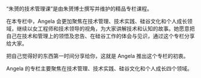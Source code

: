 “朱赟的技术管理课”是由朱赟博士撰写并维护的精品专栏课程。

在本专栏中，Angela 会更加聚焦在技术管理、技术实践、硅谷文化和个人成长领域，继续以女工程师和技术领导的视角，为大家讲解技术和认知的故事。她愿意把自己在技术和管理上的领悟及忠告、在硅谷工作的体会与见识，通过这个专栏分享给大家。

把自己觉得好的东西第一时间分享给你，这就是 Angela 推出这个专栏的初衷。

Angela 的专栏主要聚焦在技术管理、技术实践、硅谷文化和个人成长四个领域。